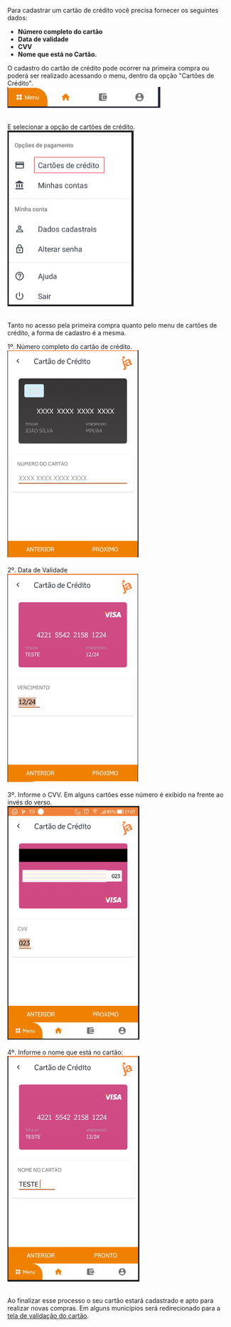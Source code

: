 Para cadastrar um cartão de crédito você precisa fornecer os seguintes dados:

- **Número completo do cartão**
- **Data de validade**
- **CVV**
- **Nome que está no Cartão.**

O cadastro do cartão de crédito pode ocorrer na primeira compra ou poderá ser realizado acessando o menu, dentro da opção "Cartões de Crédito". <br>
![image.png](/.attachments/image-34a5f79d-85cd-4d68-8ab9-6a51357c7838.png)<br><br>

E selecionar a opção de cartões de crédito.<br>
![image.png](/.attachments/image-37617592-a460-4c2a-926b-50876a4b5d5b.png)<br><br>


Tanto no acesso pela primeira compra quanto pelo menu de cartões de crédito, a forma de cadastro é a mesma.

1º. Número completo do cartão de crédito.<Br>
![image.png](/.attachments/image-2b7a570c-5008-4ce7-a1bb-878fed4cd0f7.png)<br><br>
2º. Data de Validade<br>
![image.png](/.attachments/image-7c450ced-586c-4ddf-8e17-245c9c43993d.png)<br><br>
3º. Informe o CVV. Em alguns cartões esse número é exibido na frente ao invés do verso.<br>
![image.png](/.attachments/image-dd9d2244-d2ec-4198-8610-3fdcb07c97fe.png)<br><br>
4º. Informe o nome que está no cartão:<br>
![image.png](/.attachments/image-ecfb8642-0f35-4a41-9440-601c601fe9d8.png)<br><br>

Ao finalizar esse processo o seu cartão estará cadastrado e apto para realizar novas compras. Em alguns municípios será redirecionado para a [tela de validação do cartão](/ABT-%2D-QRCODE-%2D-app-para-uso-no-transporte-público/5.-Cadastrando-um-cartão-de-Crédito/5.1.-Validando-o-cartão-de-crédito-%2D-Ping-Value).